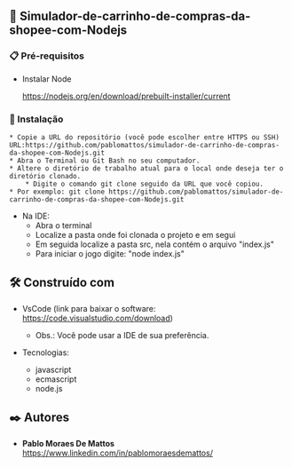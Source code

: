 
## 🚀 Simulador-de-carrinho-de-compras-da-shopee-com-Nodejs
 
### 📋 Pré-requisitos

- Instalar Node 

	https://nodejs.org/en/download/prebuilt-installer/current


### 🔧 Instalação

 	* Copie a URL do repositório (você pode escolher entre HTTPS ou SSH) 
  	URL:https://github.com/pablomattos/simulador-de-carrinho-de-compras-da-shopee-com-Nodejs.git
	* Abra o Terminal ou Git Bash no seu computador.
	* Altere o diretório de trabalho atual para o local onde deseja ter o diretório clonado.
        * Digite o comando git clone seguido da URL que você copiou. 
	* Por exemplo: git clone https://github.com/pablomattos/simulador-de-carrinho-de-compras-da-shopee-com-Nodejs.git

  - Na IDE:
      * Abra o terminal
      * Localize a pasta onde foi clonada o projeto e em segui
      * Em seguida localize a pasta src, nela contém o arquivo "index.js"
      * Para iniciar o jogo digite: "node index.js"


## 🛠️ Construído com

- VsCode (link para baixar o software: https://code.visualstudio.com/download)
  	* Obs.: Você pode usar a IDE de sua preferência.

- Tecnologias:
  	* javascript
	* ecmascript
    * node.js


## ✒️ Autores

* **Pablo Moraes De Mattos** https://www.linkedin.com/in/pablomoraesdemattos/
